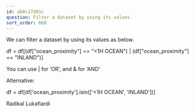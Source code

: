 ```yaml
---
id: ab0c17d01c
question: Filter a dataset by using its values
sort_order: 660
---
```


We can filter a dataset by using its values as below.

df = df[(df["ocean_proximity"] == "<1H OCEAN") | (df["ocean_proximity"] == "INLAND")]

You can use | for ‘OR’, and & for ‘AND’

Alternative:

df = df[df['ocean_proximity'].isin(['<1H OCEAN', 'INLAND'])]

Radikal Lukafiardi

